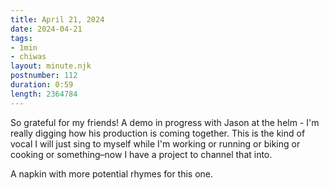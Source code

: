 ```yaml
---
title: April 21, 2024
date: 2024-04-21
tags:
- 1min
- chiwas
layout: minute.njk
postnumber: 112
duration: 0:59
length: 2364784
---
```

So grateful for my friends! A demo in progress with Jason at the helm - I'm really digging how his production is coming together. This is the kind of vocal I will just sing to myself while I'm working or running or biking or cooking or something–now I have a project to channel that into. 

A napkin with more potential rhymes for this one.